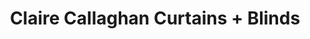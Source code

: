 ---
title: "Claire Callaghan Curtains + Blinds"
url: /lancaster/claire-callaghan-curtains-blinds/
shop: curtain
---